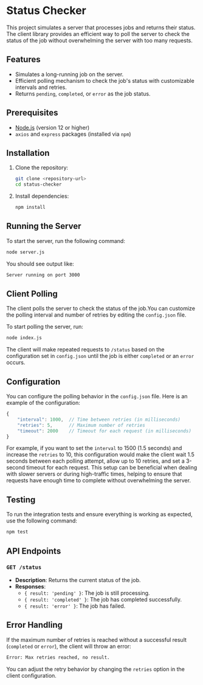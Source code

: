 
# Status Checker

This project simulates a server that processes jobs and returns their status. The client library provides an efficient way to poll the server to check the status of the job without overwhelming the server with too many requests.

## Features
- Simulates a long-running job on the server.
- Efficient polling mechanism to check the job's status with customizable intervals and retries.
- Returns `pending`, `completed`, or `error` as the job status.

## Prerequisites
- [Node.js](https://nodejs.org/en/) (version 12 or higher)
- `axios` and `express` packages (installed via `npm`)

## Installation

1. Clone the repository:
   ```bash
   git clone <repository-url>
   cd status-checker
   ```

2. Install dependencies:
   ```bash
   npm install
   ```

## Running the Server

To start the server, run the following command:
```bash
node server.js
```
You should see output like:
```bash
Server running on port 3000
```

## Client Polling

The client polls the server to check the status of the job.You can customize the polling interval and number of retries by editing the `config.json` file.

To start polling the server, run:
```bash
node index.js
```
The client will make repeated requests to `/status` based on the configuration set in `config.json` until the job is either `completed` or an `error` occurs.

## Configuration
You can configure the polling behavior in the `config.json` file. Here is an example of the configuration:
```javascript
{
    "interval": 1000,  // Time between retries (in milliseconds)
    "retries": 5,      // Maximum number of retries
    "timeout": 2000    // Timeout for each request (in milliseconds)
}
```
For example, if you want to set the `interval` to 1500 (1.5 seconds) and increase the `retries` to 10, this configuration would make the client wait 1.5 seconds between each polling attempt, allow up to 10 retries, and set a 3-second timeout for each request. This setup can be beneficial when dealing with slower servers or during high-traffic times, helping to ensure that requests have enough time to complete without overwhelming the server.

## Testing

To run the integration tests and ensure everything is working as expected, use the following command:
```bash
npm test
```

## API Endpoints

### `GET /status`
- **Description**: Returns the current status of the job.
- **Responses**:
  - `{ result: 'pending' }`: The job is still processing.
  - `{ result: 'completed' }`: The job has completed successfully.
  - `{ result: 'error' }`: The job has failed.


## Error Handling

If the maximum number of retries is reached without a successful result (`completed` or `error`), the client will throw an error:

```bash
Error: Max retries reached, no result.
```

You can adjust the retry behavior by changing the `retries` option in the client configuration.
